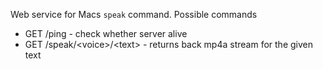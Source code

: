Web service for Macs `speak` command. Possible commands
* GET /ping - check whether server alive
* GET /speak/\<voice\>/\<text\> - returns back mp4a stream for the given text
